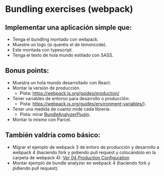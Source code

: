 # Bundling exercises (webpack)

## Implementar una aplicación simple que:
- Tenga el bundling montado con webpack.
- Muestre un logo (si queréis el de lemoncode).
- Este montada con typescript.
- Tenga el texto de hola mundo estilado con SASS.

## Bonus points:
- Muestra un hola mundo desarrollado con React.
- Montar la versión de producción.
    - Pista: https://webpack.js.org/guides/production/
- Tener variables de entorno para desarrollo o producción:
    - Pista: https://webpack.js.org/guides/environment-variables/).
- Tener una medida de cuanto mide cada librería:
    - Pista: mirar [BundleAnalyzerPlugin](https://www.npmjs.com/package/webpack-bundle-analyzer).
- Montar lo mismo con Parcel.

## También valdría como básico:
- Migrar el ejemplo de webpack 3 de entors de producción y desarrollo a webpack 4 (haciendo fork y pidiendo pull request y colocándolo en la carpeta de webpack 4): 
[Ver 04 Production Configuration](https://github.com/Lemoncode/webpack-by-sample/tree/master/__older_versions/version%203/03%20Environments/04%20Production%20Configuration)
- Montar ejemplo de bundle analyzer en webpack 4 (haciendo fork y pidiendo pull request).